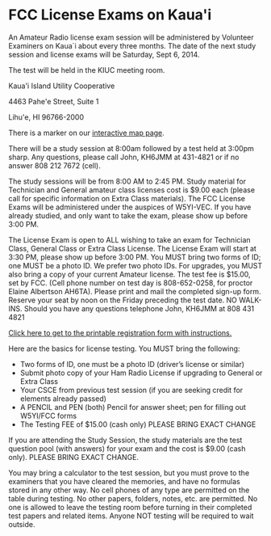 # FCC License Exams on Kaua'i

An Amateur Radio license exam session will be administered by
Volunteer Examiners on Kaua`i about every three months. The date of
the next study session and license exams will be Saturday, Sept
6, 2014.

The test will be held in the KIUC meeting room.

Kaua'i Island Utility Cooperative

4463 Pahe'e Street, Suite 1

Lihu'e, HI 96766-2000

There is a marker on our <a href="{{relative to
'map.html'}}">interactive map page</a>.

There will be a study session at 8:00am followed by a test held at
3:00pm sharp. Any questions, please call John, KH6JMM at 431-4821 or
if no answer 808 212 7672 (cell).

The study sessions will be from 8:00 AM to 2:45 PM. Study material for
Technician and General amateur class licenses cost is $9.00 each
(please call for specific information on Extra Class materials). The
FCC License Exams will be administered under the auspices of W5YI-VEC.
If you have already studied, and only want to take the exam, please
show up before 3:00 PM.

The License Exam is open to ALL wishing to take an exam for Technician
Class, General Class or Extra Class License. The License Exam will
start at 3:30 PM, please show up before 3:00 PM. You MUST bring two
forms of ID; one MUST be a photo ID. We prefer two photo IDs. For
upgrades, you MUST also bring a copy of your current Amateur
license. The test fee is $15.00, set by FCC. (Cell phone number on
test day is 808-652-0258, for proctor Elaine Albertson AH6TA). Please
print and mail the completed sign-up form. Reserve your seat by noon
on the Friday preceding the test date. NO WALK-INS. Should you have
any questions telephone John, KH6JMM at 808 431 4821

[Click here to get to the printable registration form with instructions.]({{assets}}/doc/KARC_test_registration.pdf)

Here are the basics for license testing. You MUST bring the following:
* Two forms of ID, one must be a photo ID (driver’s license or similar)
* Submit photo copy of your Ham Radio License if upgrading to General or Extra Class
* Your CSCE from previous test session (if you are seeking credit for
elements already passed)
* A PENCIL and PEN (both) Pencil for answer sheet; pen for filling out
W5YI/FCC forms
* The Testing FEE of $15.00 (cash only) PLEASE BRING EXACT CHANGE

If you are attending the Study Session, the study materials are the
test question pool (with answers) for your exam and the cost is $9.00
(cash only). PLEASE BRING EXACT CHANGE.

You may bring a calculator to the test session, but you must prove to
the examiners that you have cleared the memories, and have no formulas
stored in any other way. No cell phones of any type are permitted on
the table during testing. No other papers, folders, notes, etc. are
permitted. No one is allowed to leave the testing room before turning
in their completed test papers and related items. Anyone NOT testing
will be required to wait outside.
